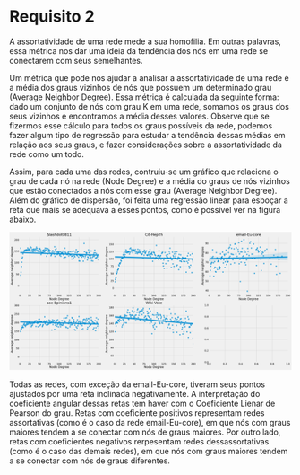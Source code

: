 # Requisito 2

A assortatividade de uma rede mede a sua homofilia. Em outras palavras, essa métrica nos dar uma ideia da tendência dos nós em uma rede se conectarem com seus semelhantes.

Um métrica que pode nos ajudar a analisar a assortatividade de uma rede é a média dos graus vizinhos de nós que possuem um determinado grau (Average Neighbor Degree). Essa métrica é calculada da seguinte forma: dado um conjunto de nós com grau K em uma rede, somamos os graus dos seus vizinhos e encontramos a média desses valores. Observe que se fizermos esse cálculo para todos os graus possíveis da rede, podemos fazer algum tipo de regressão para estudar a tendência dessas médias em relação aos seus graus, e fazer considerações sobre a assortatividade da rede como um todo.

Assim, para cada uma das redes, contruiu-se um gráfico que relaciona o grau de cada nó na rede (Node Degree) e a média do graus de nós vizinhos que estão conectados a nós com esse grau (Average Neighbor Degree). Além do gráfico de dispersão, foi feita uma regressão linear para esboçar a reta que mais se adequava a esses pontos, como é possível ver na figura abaixo.

![Graficos bipartidos](../data/bipartite-charts.png)

Todas as redes, com exceção da email-Eu-core, tiveram seus pontos ajustados por uma reta inclinada negativamente. A interpretação do coeficiente angular dessas retas tem haver com o Coeficiente Lienar de Pearson do grau. Retas com coeficiente positivos representam redes assortativas (como é o caso da rede email-Eu-core), em que nós com graus maiores tendem a se conectar com nós de graus maiores. Por outro lado, retas com coeficientes negativos rerpesentam redes dessassortativas (como é o caso das demais redes), em que nós com graus maiores tendem a se conectar com nós de graus diferentes.


